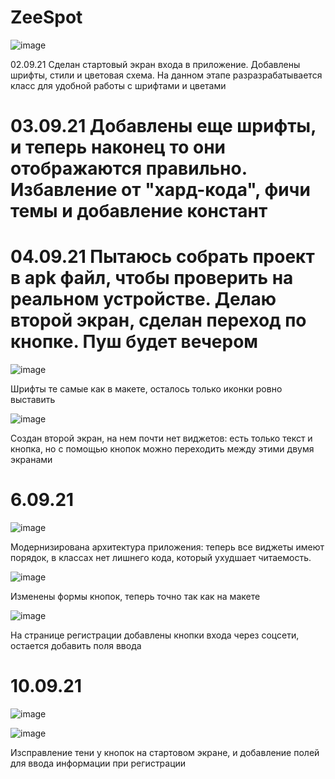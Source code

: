# ZeeSpot
![image](https://user-images.githubusercontent.com/78436831/131809439-c0603bc2-a131-4a57-b3f7-b733f533b606.png)

02.09.21 Сделан стартовый экран входа в приложение. Добавлены шрифты, стили и цветовая схема. На данном этапе разразрабатывается класс для удобной работы с шрифтами и цветами

# 03.09.21 Добавлены еще шрифты, и теперь наконец то они отображаются правильно. Избавление от "хард-кода", фичи темы и добавление констант

# 04.09.21 Пытаюсь собрать проект в apk файл, чтобы проверить на реальном устройстве. Делаю второй экран, сделан переход по кнопке. Пуш будет вечером

![image](https://user-images.githubusercontent.com/78436831/132138398-c871a284-3931-4125-a26a-4d5324163bb7.png)

Шрифты те самые как в макете, осталось только иконки ровно выставить

![image](https://user-images.githubusercontent.com/78436831/132138403-7aa4cc94-39aa-4ed8-9c23-a843637373b0.png)

Создан второй экран, на нем почти нет виджетов: есть только текст и кнопка, но с помощью кнопок можно переходить между этими двумя экранами

# 6.09.21 

![image](https://user-images.githubusercontent.com/78436831/132257830-801ce1dd-2b1b-42bd-bb30-a041f96cd742.png)

Модернизирована архитектура приложения: теперь все виджеты имеют порядок, в классах нет лишнего кода, который ухудшает читаемость.

![image](https://user-images.githubusercontent.com/78436831/132257788-4b5f01e5-3501-471b-b99d-625a94670b0d.png) 

Изменены формы кнопок, теперь точно так как на макете

![image](https://user-images.githubusercontent.com/78436831/132257928-09ee945d-8cef-4d94-8ee6-cb704398842d.png)

На странице регистрации добавлены кнопки входа через соцсети, остается добавить поля ввода
# 10.09.21

![image](https://user-images.githubusercontent.com/78436831/132910714-89e62707-dda4-4f0e-a252-dca102a4fbda.png)

![image](https://user-images.githubusercontent.com/78436831/132910767-cdebcd3a-cac8-4971-8294-0de552b4de20.png)

Изсправление тени у кнопок на стартовом экране, и добавление полей для ввода информации при регистрации
